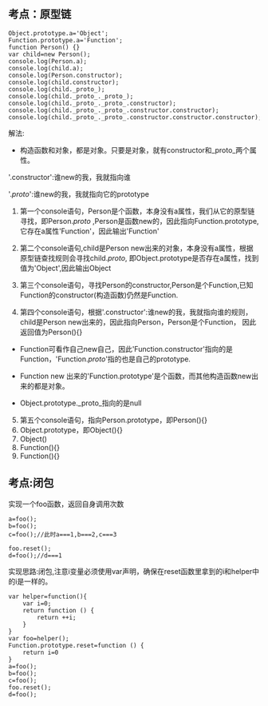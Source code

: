 ## 考点：原型链
```ecmascript 6
Object.prototype.a='Object';
Function.prototype.a='Function';
function Person() {}
var child=new Person();
console.log(Person.a);
console.log(child.a);
console.log(Person.constructor);
console.log(child.constructor);
console.log(child._proto_);
console.log(child._proto_._proto_);
console.log(child._proto_._proto_.constructor);
console.log(child._proto_._proto_.constructor.constructor);
console.log(child._proto_._proto_.constructor.constructor.constructor);
```
解法:
+ 构造函数和对象，都是对象。只要是对象，就有constructor和_proto_两个属性。

'.constructor':谁new的我，我就指向谁

'._proto_':谁new的我，我就指向它的prototype
1. 第一个console语句，Person是个函数，本身没有a属性，我们从它的原型链寻找，即Person._proto_
,Person是函数new的，因此指向Function.prototype,它存在a属性'Function'，因此输出'Function'

2. 第二个console语句,child是Person new出来的对象，本身没有a属性，根据原型链查找规则会寻找child._proto_,
即Object.prototype是否存在a属性，找到值为'Object',因此输出Object

3. 第三个console语句，寻找Person的constructor,Person是个Function,已知Function的constructor(构造函数)仍然是Function.
4. 第四个console语句，根据'.constructor':谁new的我，我就指向谁的规则，child是Person new出来的，因此指向Person，Person是个Function，
因此返回值为Person(){}
+ Function可看作自己new自己，因此'Function.constructor'指向的是Function，'Function._proto_'指的也是自己的prototype.

+ Function new 出来的'Function.prototype'是个函数，而其他构造函数new出来的都是对象。
+ Object.prototype._proto_指向的是null

5. 第五个console语句，指向Person.prototype，即Person(){}
6. Object.prototype，即Object(){}
7. Object()
8. Function(){}
9. Function(){}

## 考点:闭包
实现一个foo函数，返回自身调用次数
```ecmascript 6
a=foo();
b=foo();
c=foo();//此时a===1,b===2,c===3

foo.reset();
d=foo();//d===1
```
实现思路:闭包,注意i变量必须使用var声明，确保在reset函数里拿到的i和helper中的i是一样的。
```ecmascript 6
var helper=function(){
	var i=0;
	return function () {
		return ++i;
	}
}
var foo=helper();
Function.prototype.reset=function () {
	return i=0
}
a=foo();
b=foo();
c=foo();
foo.reset();
d=foo();
```